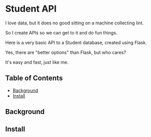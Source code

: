 # Student API


I love data, but it does no good sitting on a machine collecting lint.

So I create APIs so we can get to it and do fun things.

Here is a very basic API to a Student database, created using Flask.

Yes, there are "better options" than Flask, but who cares?

It's easy and fast, just like me.

## Table of Contents

- [Background](#background)
- [Install](#install)

## Background

## Install



